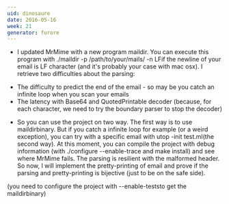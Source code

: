 ```yaml
---
uid: dinosaure
date: 2016-05-16
week: 21
generator: furore
---
```


* I updated MrMime with a new program maildir. You can execute this program with ./maildir -p /path/to/your/mails/ -n LFif the newline of your email is LF character (and it's probably your case with mac osx). I retrieve two difficulties about the parsing:
 - The difficulty to predict the end of the email - so may be you catch an infinite loop when you scan your emails
 - The latency with Base64 and QuotedPrintable decoder (because, for each character, we need to try the boundary parser to stop the decoder)
* So you can use the project on two way. The first way is to use maildirbinary. But if you catch a infinite loop for example (or a weird exception), you can try with a specific email with utop -init test.ml(the second way). At this moment, you can compile the project with debug information (with ./configure --enable-trace and make install) and see where MrMime fails. The parsing is resilient with the malformed header. So now, I will implement the pretty-printing of email and prove if the parsing and pretty-printing is bijective (just to be on the safe side).

(you need to configure the project with --enable-teststo get the maildirbinary)

